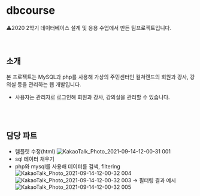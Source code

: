 # dbcourse
⚠️2020 2학기 데이터베이스 설계 및 응용 수업에서 만든 팀프로젝트입니다.<br><br><br>


## 소개
본 프로젝트는 MySQL과 php를 사용해 가상의 주민센터인 컬쳐랜드의 회원과 강사, 강의실 등을 관리하는 웹 개발입니다.
+ 사용자는 관리자로 로그인해 회원과 강사, 강의실을 관리할 수 있습니다.


<br><br>
## 담당 파트
+ 템플릿 수정(html) 
![KakaoTalk_Photo_2021-09-14-12-00-31 001](https://user-images.githubusercontent.com/82802784/133187714-d7d048dd-3105-41a5-97ad-cc414fbbed57.jpeg)
+ sql 테이터 채우기
+ php와 mysql를 사용해 데이터를 검색, filtering
![KakaoTalk_Photo_2021-09-14-12-00-32 004](https://user-images.githubusercontent.com/82802784/133187708-2702f53e-e4ca-4408-a0f4-c4e7c838d148.jpeg)
![KakaoTalk_Photo_2021-09-14-12-00-32 003](https://user-images.githubusercontent.com/82802784/133187709-81ce6018-1193-4a37-9f20-aa126bbe69f4.jpeg)
 -> 필터링 결과 예시<br/>
![KakaoTalk_Photo_2021-09-14-12-00-32 005](https://user-images.githubusercontent.com/82802784/133187702-cecc703f-ca48-4715-aea6-16c9399cd778.jpeg)










